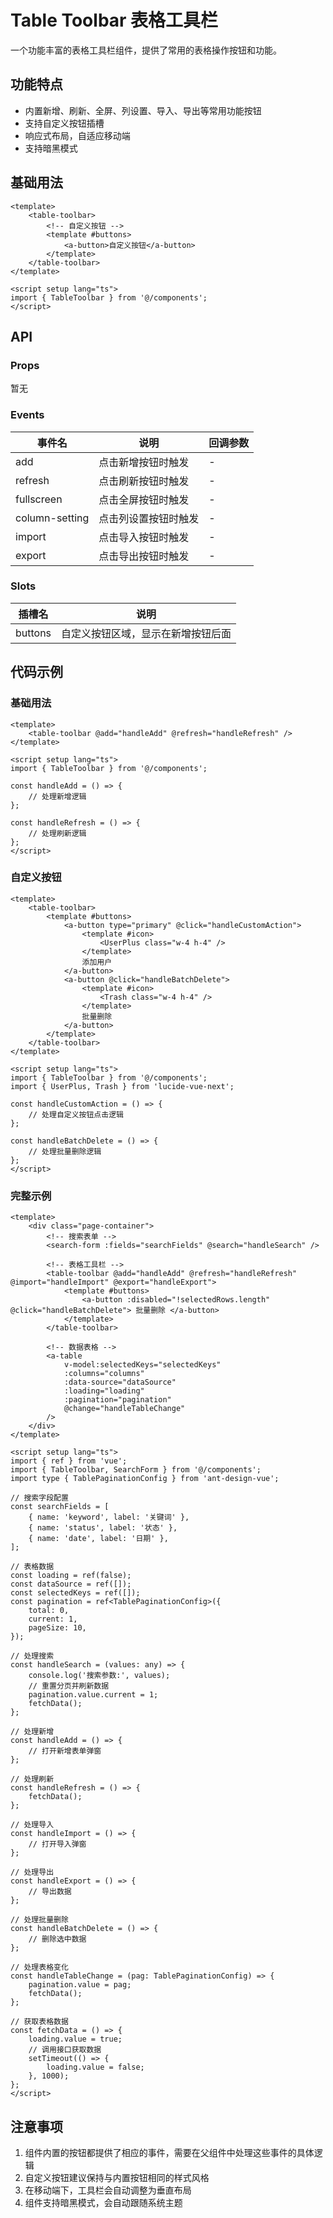 # Table Toolbar 表格工具栏

一个功能丰富的表格工具栏组件，提供了常用的表格操作按钮和功能。

## 功能特点

-   内置新增、刷新、全屏、列设置、导入、导出等常用功能按钮
-   支持自定义按钮插槽
-   响应式布局，自适应移动端
-   支持暗黑模式

## 基础用法

```vue
<template>
    <table-toolbar>
        <!-- 自定义按钮 -->
        <template #buttons>
            <a-button>自定义按钮</a-button>
        </template>
    </table-toolbar>
</template>

<script setup lang="ts">
import { TableToolbar } from '@/components';
</script>
```

## API

### Props

暂无

### Events

| 事件名         | 说明                 | 回调参数 |
| -------------- | -------------------- | -------- |
| add            | 点击新增按钮时触发   | -        |
| refresh        | 点击刷新按钮时触发   | -        |
| fullscreen     | 点击全屏按钮时触发   | -        |
| column-setting | 点击列设置按钮时触发 | -        |
| import         | 点击导入按钮时触发   | -        |
| export         | 点击导出按钮时触发   | -        |

### Slots

| 插槽名  | 说明                               |
| ------- | ---------------------------------- |
| buttons | 自定义按钮区域，显示在新增按钮后面 |

## 代码示例

### 基础用法

```vue
<template>
    <table-toolbar @add="handleAdd" @refresh="handleRefresh" />
</template>

<script setup lang="ts">
import { TableToolbar } from '@/components';

const handleAdd = () => {
    // 处理新增逻辑
};

const handleRefresh = () => {
    // 处理刷新逻辑
};
</script>
```

### 自定义按钮

```vue
<template>
    <table-toolbar>
        <template #buttons>
            <a-button type="primary" @click="handleCustomAction">
                <template #icon>
                    <UserPlus class="w-4 h-4" />
                </template>
                添加用户
            </a-button>
            <a-button @click="handleBatchDelete">
                <template #icon>
                    <Trash class="w-4 h-4" />
                </template>
                批量删除
            </a-button>
        </template>
    </table-toolbar>
</template>

<script setup lang="ts">
import { TableToolbar } from '@/components';
import { UserPlus, Trash } from 'lucide-vue-next';

const handleCustomAction = () => {
    // 处理自定义按钮点击逻辑
};

const handleBatchDelete = () => {
    // 处理批量删除逻辑
};
</script>
```

### 完整示例

```vue
<template>
    <div class="page-container">
        <!-- 搜索表单 -->
        <search-form :fields="searchFields" @search="handleSearch" />

        <!-- 表格工具栏 -->
        <table-toolbar @add="handleAdd" @refresh="handleRefresh" @import="handleImport" @export="handleExport">
            <template #buttons>
                <a-button :disabled="!selectedRows.length" @click="handleBatchDelete"> 批量删除 </a-button>
            </template>
        </table-toolbar>

        <!-- 数据表格 -->
        <a-table
            v-model:selectedKeys="selectedKeys"
            :columns="columns"
            :data-source="dataSource"
            :loading="loading"
            :pagination="pagination"
            @change="handleTableChange"
        />
    </div>
</template>

<script setup lang="ts">
import { ref } from 'vue';
import { TableToolbar, SearchForm } from '@/components';
import type { TablePaginationConfig } from 'ant-design-vue';

// 搜索字段配置
const searchFields = [
    { name: 'keyword', label: '关键词' },
    { name: 'status', label: '状态' },
    { name: 'date', label: '日期' },
];

// 表格数据
const loading = ref(false);
const dataSource = ref([]);
const selectedKeys = ref([]);
const pagination = ref<TablePaginationConfig>({
    total: 0,
    current: 1,
    pageSize: 10,
});

// 处理搜索
const handleSearch = (values: any) => {
    console.log('搜索参数:', values);
    // 重置分页并刷新数据
    pagination.value.current = 1;
    fetchData();
};

// 处理新增
const handleAdd = () => {
    // 打开新增表单弹窗
};

// 处理刷新
const handleRefresh = () => {
    fetchData();
};

// 处理导入
const handleImport = () => {
    // 打开导入弹窗
};

// 处理导出
const handleExport = () => {
    // 导出数据
};

// 处理批量删除
const handleBatchDelete = () => {
    // 删除选中数据
};

// 处理表格变化
const handleTableChange = (pag: TablePaginationConfig) => {
    pagination.value = pag;
    fetchData();
};

// 获取表格数据
const fetchData = () => {
    loading.value = true;
    // 调用接口获取数据
    setTimeout(() => {
        loading.value = false;
    }, 1000);
};
</script>
```

## 注意事项

1. 组件内置的按钮都提供了相应的事件，需要在父组件中处理这些事件的具体逻辑
2. 自定义按钮建议保持与内置按钮相同的样式风格
3. 在移动端下，工具栏会自动调整为垂直布局
4. 组件支持暗黑模式，会自动跟随系统主题
